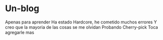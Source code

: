 # Un-blog
Apenas para aprender
Ha estado Hardcore, he cometido muchos errores
Y creo que la mayoria de las cosas se me olvidan
Probando Cherry-pick
Toca agregarle mas
